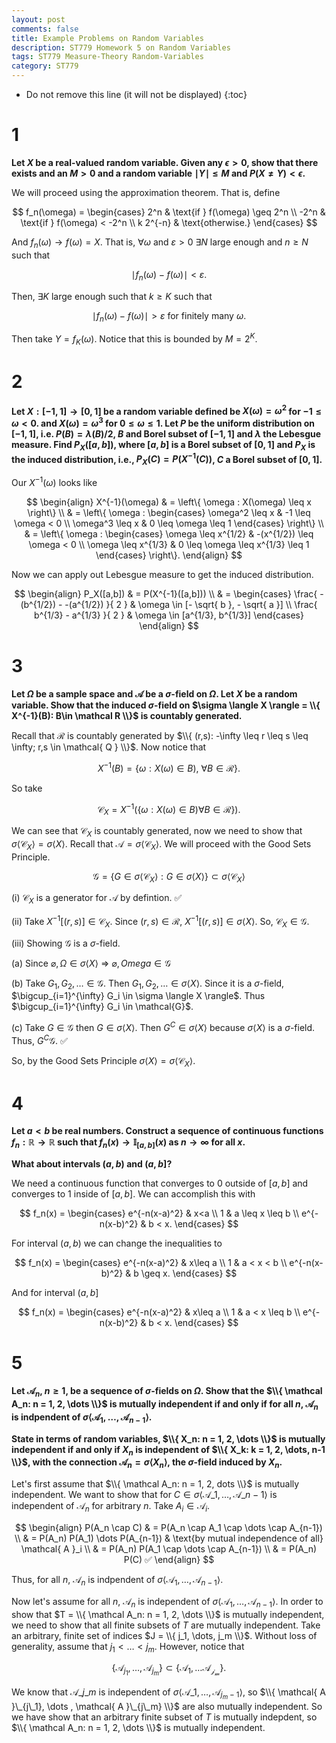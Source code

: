 ```yaml
---
layout: post
comments: false
title: Example Problems on Random Variables
description: ST779 Homework 5 on Random Variables
tags: ST779 Measure-Theory Random-Variables
category: ST779
---
```


* Do not remove this line (it will not be displayed)
{:toc}

# 1
**Let $X$ be a real-valued random variable. Given any $\epsilon > 0$, show that there exists and an $M>0$ and a random variable $\mid Y \mid \leq M$ and $P(X\neq Y) < \epsilon$.**

We will proceed using the approximation theorem. That is, define

$$
f_n(\omega) = \begin{cases}
2^n & \text{if } f(\omega) \geq 2^n \\
-2^n & \text{if } f(\omega) < -2^n \\
k 2^{-n} & \text{otherwise.}
\end{cases}
$$

And $f_n(\omega) \rightarrow f(\omega) = X$. That is, $\forall \omega$ and $\varepsilon > 0$ $\exists N$ large enough and $n \geq N$ such that

$$
\mid f_n(\omega) - f(\omega) \mid < \varepsilon.
$$

Then, $\exists K$ large enough such that $k \geq K$ such that 

$$
\mid f_n(\omega) - f(\omega) \mid > \varepsilon \text{ for finitely many } \omega.
$$

Then take $Y = f_K(\omega)$. Notice that this is bounded by $M = 2^K$.


# 2
**Let $X:[-1,1] \rightarrow [0,1]$ be a random variable defined be $X(\omega) = \omega^2$ for $- 1 \leq \omega < 0$. and $X(\omega) = \omega^3$ for $0 \leq \omega \leq 1$. Let $P$ be the uniform distribution on $[-1,1]$, i.e. $P(B) = \lambda(B) / 2$, $B$ and Borel subset of $[-1,1]$ and $\lambda$ the Lebesgue measure. Find $P_X([a,b])$, where $[a,b]$ is a Borel subset of $[0,1]$ and $P_X$ is the induced distribution, i.e., $P_X(C) = P(X^{-1}(C))$, $C$ a Borel subset of $[0,1]$.**

Our $X^{-1}(\omega)$ looks like

$$
\begin{align}
X^{-1}(\omega) & = \left\{ \omega : X(\omega) \leq x \right\} \\
    & = \left\{ 
        \omega : 
        \begin{cases}
            \omega^2 \leq x & -1 \leq \omega < 0 \\
            \omega^3 \leq x & 0 \leq \omega \leq 1
        \end{cases}
    \right\} \\
    & = \left\{ 
        \omega : 
        \begin{cases}
            \omega \leq x^{1/2} & -(x^{1/2}) \leq \omega < 0 \\
            \omega \leq x^{1/3} & 0 \leq \omega \leq x^{1/3} \leq 1
        \end{cases}
    \right\}.
\end{align}
$$


Now we can apply out Lebesgue measure to get the induced distribution.

$$
\begin{align}
P_X([a,b]) & = P(X^{-1}([a,b])) \\
    & =   \begin{cases}
            \frac{ -(b^{1/2}) - -(a^{1/2}) }{ 2 } & \omega \in [- \sqrt{ b }, - \sqrt{ a }] \\
            \frac{ b^{1/3} - a^{1/3} }{ 2 } & \omega \in [a^{1/3}, b^{1/3}]
        \end{cases}
\end{align}
$$


# 3
**Let $\Omega$ be a sample space and $\mathcal A$ be a $\sigma$-field on $\Omega$. Let $X$ be a random variable. Show that the induced $\sigma$-field on $\sigma \langle X \rangle = \\{ X^{-1}(B): B\in \mathcal R \\}$ is countably generated.**

Recall that $\mathcal{ R }$ is countably generated by $\\{ (r,s): -\infty \leq r \leq s \leq \infty; r,s \in \mathcal{ Q } \\}$. Now notice that

$$
X^{-1}(B) = \left\{ \omega : X(\omega) \in B) , \  \forall B \in \mathcal{ R }\right\}.
$$

So take 

$$
\mathcal{ C}_X = X^{-1}\Big( \big\{ \omega : X(\omega) \in B)  \forall B \in \mathcal{ R } \big\} \Big).
$$

We can see that $\mathcal{ C }_X$ is countably generated, now we need to show that $\sigma \langle \mathcal{ C }_X \rangle = \sigma \langle X \rangle$. Recall that $\mathcal{ A } = \sigma \langle \mathcal{ C }_X \rangle$. We will proceed with the Good Sets Principle. 

$$
\mathcal{ G } = \{ G \in \sigma \langle \mathcal{ C }_X \rangle : G \in \sigma \langle X \rangle\} \subset \sigma \langle \mathcal{ C }_X \rangle
$$


(i) $\mathcal{ C }_X$ is a generator for $\mathcal{ A }$ by defintion. ✅

(ii) Take $X^{-1}[(r,s)] \in \mathcal{ C }_X$. Since $(r,s) \in \mathcal{ R }$, $X^{-1}[(r,s)] \in \sigma \langle X \rangle$. So, $\mathcal{ C }_X \in \mathcal{ G }$.

(iii) Showing $\mathcal{ G }$ is a $\sigma$-field.

(a) Since $\varnothing, \Omega \in \sigma \langle X \rangle$ $\Rightarrow$ $\varnothing , Omega\in \mathcal{G}$

(b) Take $G_1, G_2, \dots \in \mathcal{G}$. Then $G_1, G_2, \dots \in \sigma \langle X \rangle$. Since it is a $\sigma$-field, $\bigcup_{i=1}^{\infty} G_i \in \sigma \langle X \rangle$. Thus $\bigcup_{i=1}^{\infty} G_i \in \mathcal{G}$.

(c) Take $G \in \mathcal{G}$ then $G \in \sigma \langle X \rangle$. Then $G^C \in \sigma \langle X \rangle$ because $\sigma \langle X \rangle$ is a $\sigma$-field. Thus, $G^C \mathcal{G}$. ✅


So, by the Good Sets Principle $\sigma \langle X \rangle = \sigma \langle \mathcal{C}_X \rangle$.
# 4
**Let $a<b$ be real numbers. Construct a sequence of continuous functions $f_n: \mathbb R \rightarrow \mathbb R$ such that $f_n(x) \rightarrow \mathbb I_{[a,b]}(x)$ as $n\rightarrow \infty$ for all $x$.**

**What about intervals $(a,b)$ and $(a,b]$?**

We need a continuous function that converges to 0 outside of $[a,b]$ and converges to $1$ inside of $[a,b]$. We can accomplish this with

$$
f_n(x) = \begin{cases}
e^{-n(x-a)^2} & x<a \\
1 & a \leq x \leq b \\
e^{-n(x-b)^2} & b < x.
\end{cases}
$$

For interval $(a,b)$ we can change the inequalities to 

$$
f_n(x) = \begin{cases}
e^{-n(x-a)^2} & x\leq a \\
1 & a < x < b \\
e^{-n(x-b)^2} & b \geq x.
\end{cases}
$$

And for interval $(a,b]$


$$
f_n(x) = \begin{cases}
e^{-n(x-a)^2} & x\leq a \\
1 & a < x \leq b \\
e^{-n(x-b)^2} & b < x.
\end{cases}
$$


# 5
**Let $\mathcal A_n$, $n \geq 1$, be a sequence of $\sigma$-fields on $\Omega$. Show that the $\\{ \mathcal A_n: n = 1, 2, \dots \\}$ is mutually independent if and only if for all $n$, $\mathcal A_n$ is indpendent of $\sigma \langle \mathcal A_1, \dots , \mathcal A_{n-1} \rangle$.**

**State in terms of random variables, $\\{ X_n: n = 1, 2, \dots \\}$ is mutually independent if and only if $X_n$ is independent of $\\{ X_k: k = 1, 2, \dots, n-1 \\}$, with the connection $\mathcal A_n = \sigma \langle X_n \rangle$, the $\sigma$-field induced by $X_n$.**


Let's first assume that $\\{ \mathcal A_n: n = 1, 2, dots \\}$ is mutually independent. We want to show that for $C \in \sigma \langle \mathcal{ A }\_1, \dots , \mathcal{  A}\_{n-1} \rangle$ is independent of $\mathcal{ A }_n$ for arbitrary $n$. Take $A_i \in \mathcal{ A }_i$.

$$
\begin{align}
P(A_n \cap C) & = P(A_n \cap A_1 \cap \dots \cap A_{n-1}) \\
    & = P(A_n) P(A_1) \dots P(A_{n-1}) & \text{by mutual independence of all} \mathcal{ A }_i \\
    & = P(A_n) P(A_1 \cap \dots \cap A_{n-1}) \\
    & = P(A_n) P(C) ✅
\end{align}
$$

Thus, for all $n$, $\mathcal A_n$ is indpendent of $\sigma \langle \mathcal A_1, \dots , \mathcal A_{n-1} \rangle$.

Now let's assume for all $n$, $\mathcal A_n$ is independent of $\sigma \langle \mathcal A_1, \dots , \mathcal A_{n-1} \rangle$. In order to show that $T = \\{ \mathcal A_n: n = 1, 2, \dots \\}$ is mutually independent, we need to show that all finite subsets of $T$ are mutually independent. Take an arbitrary, finite set of indices $J = \\{ j_1, \dots, j_m \\}$. Without loss of generality, assume that $j_1 < \dots < j_m$. However, notice that

$$
\{ \mathcal{ A }_{j_1}, \dots , \mathcal{ A }_{j_m} \} \subset \{ \mathcal{ A_1 }, \dots \mathcal{ A_{j_m} } \}.
$$

We know that $\mathcal A\_{j\_m}$ is independent of $\sigma \langle \mathcal A\_1, \dots , \mathcal A_{j_{m} - 1} \rangle$, so $\\{ \mathcal{ A }\_{j\_1}, \dots , \mathcal{ A }\_{j\_m} \\}$ are also mutually independent. So we have show that an arbitrary finite subset of $T$ is mutually indepdent, so $\\{ \mathcal A_n: n = 1, 2, \dots \\}$ is mutually independent.